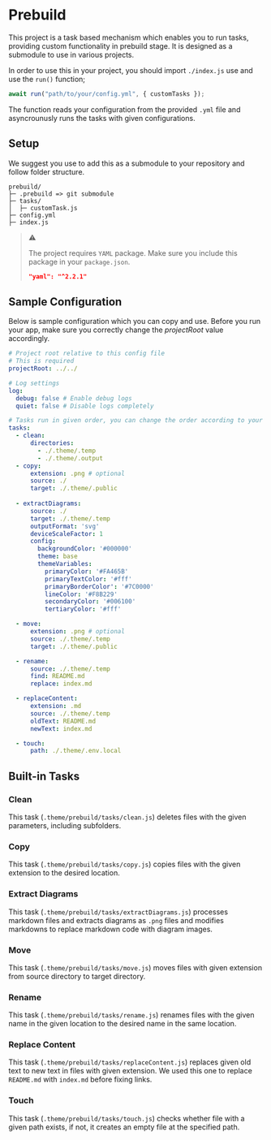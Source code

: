 # Prebuild

This project is a task based mechanism which enables you to run tasks, 
providing custom functionality in prebuild stage. It is designed as a submodule
to use in various projects.

In order to use this in your project, you should import `./index.js` use and 
use the `run()` function;

```javascript
await run("path/to/your/config.yml", { customTasks });
```

The function reads your configuration from the provided `.yml` file and
asyncrounusly runs the tasks with given configurations.

## Setup

We suggest you use to add this as a submodule to your repository and follow 
folder structure.

```
prebuild/
├─ .prebuild => git submodule
├─ tasks/
│  ├─ customTask.js
├─ config.yml
├─ index.js
```

> :warning:
>
> The project requires `YAML` package. Make sure you include this package in
> your `package.json`.
> 
> ```json
> "yaml": "^2.2.1"
> ```

## Sample Configuration

Below is sample configuration which you can copy and use. Before you run your
app, make sure you correctly change the _projectRoot_ value accordingly.

```yaml
# Project root relative to this config file
# This is required
projectRoot: ../../

# Log settings
log:
  debug: false # Enable debug logs
  quiet: false # Disable logs completely

# Tasks run in given order, you can change the order according to your needs
tasks:
  - clean:
      directories:
        - ./.theme/.temp
        - ./.theme/.output
  - copy:
      extension: .png # optional
      source: ./
      target: ./.theme/.public
  
  - extractDiagrams:
      source: ./
      target: ./.theme/.temp
      outputFormat: 'svg'
      deviceScaleFactor: 1
      config: 
        backgroundColor: '#000000'
        theme: base
        themeVariables:
          primaryColor: '#FA465B'
          primaryTextColor: '#fff'
          primaryBorderColor': '#7C0000'
          lineColor: '#F8B229'
          secondaryColor: '#006100'
          tertiaryColor: '#fff'

  - move:
      extension: .png # optional
      source: ./.theme/.temp
      target: ./.theme/.public

  - rename:
      source: ./.theme/.temp
      find: README.md
      replace: index.md

  - replaceContent:
      extension: .md
      source: ./.theme/.temp
      oldText: README.md
      newText: index.md

  - touch:
      path: ./.theme/.env.local
```

## Built-in Tasks

### Clean

This task (`.theme/prebuild/tasks/clean.js`) deletes files with the given
parameters, including subfolders.

### Copy

This task (`.theme/prebuild/tasks/copy.js`) copies files with the given
extension to the desired location.

### Extract Diagrams

This task (`.theme/prebuild/tasks/extractDiagrams.js`) processes markdown files
and extracts diagrams as `.png` files and modifies markdowns to replace
markdown code with diagram images.

### Move

This task (`.theme/prebuild/tasks/move.js`) moves files with given extension
from source directory to target directory.

### Rename

This task (`.theme/prebuild/tasks/rename.js`) renames files with the given
name in the given location to the desired name in the same location.

### Replace Content

This task (`.theme/prebuild/tasks/replaceContent.js`) replaces given old text
to new text in files with given extension. We used this one to replace
`README.md` with `index.md` before fixing links.

### Touch

This task (`.theme/prebuild/tasks/touch.js`) checks whether file with a given
path exists, if not, it creates an empty file at the specified path.
